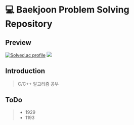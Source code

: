 # 💻 Baekjoon Problem Solving Repository

## Preview

[![Solved.ac profile](http://mazassumnida.wtf/api/v2/generate_badge?boj=minjunkim0205)](https://solved.ac/minjunkim0205) <img src="http://mazandi.herokuapp.com/api?handle=minjunkim0205&theme=dark"/>

## Introduction

> C/C++ 알고리즘 공부

## ToDo

> - 1929
> - 1193
